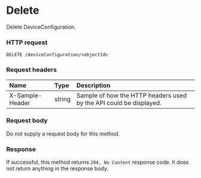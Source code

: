 # Delete

Delete DeviceConfiguration.
### HTTP request
```http
DELETE /deviceConfiguration/<objectId>

```
### Request headers
| Name       | Type | Description|
|:---------------|:--------|:----------|
| X-Sample-Header  | string  | Sample of how the HTTP headers used by the API could be displayed.|

### Request body
Do not supply a request body for this method.


### Response
If successful, this method returns `204, No Content` response code. It does not return anything in the response body.


<!-- uuid: ae4ea132-3d0c-4cc1-8d43-a648a16d729b
2015-10-09 16:05:01 UTC -->